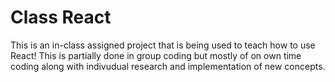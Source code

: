 # Class React
This is an in-class assigned project that is being used to teach how to use React! This is partially done in group coding but mostly of on own time coding along with indivudual research and implementation of new concepts.